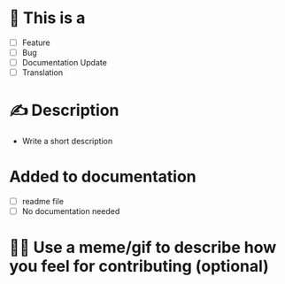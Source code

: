 # 🤔 This is a 
- [ ] Feature
- [ ] Bug 
- [ ] Documentation Update
- [ ] Translation

# ✍ Description
- Write a short description


# Added to documentation
- [ ] readme file
- [ ] No documentation needed

# 🐱‍💻 Use a meme/gif to describe how you feel for contributing (optional)

